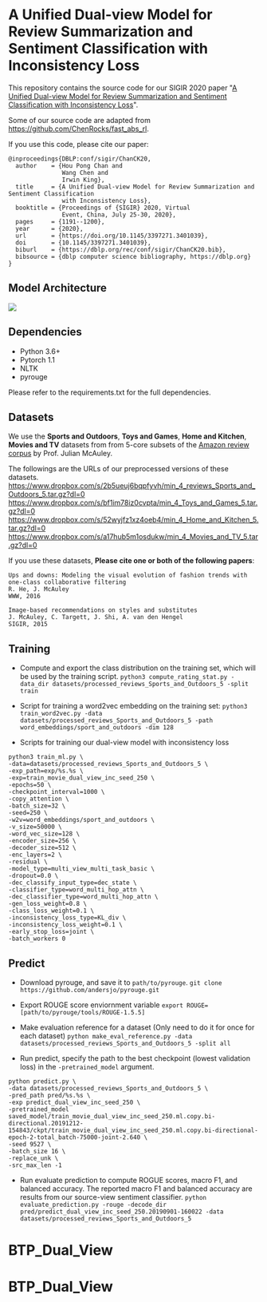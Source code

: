 # A Unified Dual-view Model for Review Summarization and Sentiment Classification with Inconsistency Loss

This repository contains the source code for our SIGIR 2020 paper "[A Unified Dual-view Model for Review Summarization and Sentiment Classification with Inconsistency Loss](https://arxiv.org/abs/2006.01592)". 

Some of our source code are adapted from https://github.com/ChenRocks/fast_abs_rl. 

If you use this code, please cite our paper:
```
@inproceedings{DBLP:conf/sigir/ChanCK20,
  author    = {Hou Pong Chan and
               Wang Chen and
               Irwin King},
  title     = {A Unified Dual-view Model for Review Summarization and Sentiment Classification
               with Inconsistency Loss},
  booktitle = {Proceedings of {SIGIR} 2020, Virtual
               Event, China, July 25-30, 2020},
  pages     = {1191--1200},
  year      = {2020},
  url       = {https://doi.org/10.1145/3397271.3401039},
  doi       = {10.1145/3397271.3401039},
  biburl    = {https://dblp.org/rec/conf/sigir/ChanCK20.bib},
  bibsource = {dblp computer science bibliography, https://dblp.org}
}
```

## Model Architecture
![](figs/dual_view_model_architecture.png)

## Dependencies
- Python 3.6+
- Pytorch 1.1
- NLTK
- pyrouge

Please refer to the requirements.txt for the full dependencies. 


## Datasets
We use the **Sports and Outdoors**, **Toys and Games**, **Home and Kitchen**, **Movies and TV** datasets from from 5-core subsets of the [Amazon review corpus](http://jmcauley.ucsd.edu/data/amazon/) by Prof. Julian McAuley.

The followings are the URLs of our preprocessed versions of these datasets. 
https://www.dropbox.com/s/2b5ueuj6bqpfyvh/min_4_reviews_Sports_and_Outdoors_5.tar.gz?dl=0
https://www.dropbox.com/s/bf1im78iz0cvpta/min_4_Toys_and_Games_5.tar.gz?dl=0
https://www.dropbox.com/s/52wyjfz1xz4oeb4/min_4_Home_and_Kitchen_5.tar.gz?dl=0
https://www.dropbox.com/s/a17hub5m1osdukw/min_4_Movies_and_TV_5.tar.gz?dl=0

If you use these datasets, **Please cite one or both of the following papers**:

```
Ups and downs: Modeling the visual evolution of fashion trends with one-class collaborative filtering
R. He, J. McAuley
WWW, 2016

Image-based recommendations on styles and substitutes
J. McAuley, C. Targett, J. Shi, A. van den Hengel
SIGIR, 2015
```


<!--
Data Preprocessing
Download Stanford CoreNLP English version from https://stanfordnlp.github.io/CoreNLP/history.html
First, you need to run a corenlp server on the same server. cd to the directory of the standford corenlp. Then execute `java -mx4g -cp "*" edu.stanford.nlp.pipeline.StanfordCoreNLPServer -preload tokenize,ssplit -status_port 9000 -port 9000 -timeout 60000`.
Open another terminal and execute the following command. It will create a file called `reviews_Sports_and_Outdoors_5_tokenized.json`. 
`python3 tokenize_raw_review.py -raw_data_file reviews_Sports_and_Outdoors_5.json`
Split the data into train, valid, test. Remove too long and too short review and summary
`python3 preprocess_raw_review.py -raw_data_file reviews_Sports_and_Outdoors_5_tokenized.json -out_dir datasets/processed_reviews_Sports_and_Outdoors_5 -num_valid 9000 -num_test 9000 -is_shuffle -min_review_len 16 -min_summary_len 4`
`python3 preprocess_raw_review.py -raw_data_file reviews_Toys_and_Games_5_tokenized.json -out_dir datasets/processed_reviews_Toys_and_Games_5 -num_valid 8000 -num_test 8000 -is_shuffle -min_review_len 16 -min_summary_len 4`
`python3 preprocess_raw_review.py -raw_data_file reviews_Home_and_Kitchen_5_tokenized.json -out_dir datasets/processed_reviews_ome_and_Kitchen_5 -num_valid 10000 -num_test 10000 -is_shuffle -min_review_len 16 -min_summary_len 4`
`python3 preprocess_raw_review.py -raw_data_file reviews_Movies_and_TV_5_tokenized.json -out_dir datasets/processed_reviews_Movies_and_TV_5 -num_valid 20000 -num_test 20000 -is_shuffle -min_review_len 16 -min_summary_len 4`
Compute and export the class distribution on the training set
`python3 compute_rating_stat.py -data_dir datasets/processed_reviews_Sports_and_Outdoors_5 -split train`
-->

## Training

- Compute and export the class distribution on the training set, which will be used by the training script. 
`python3 compute_rating_stat.py -data_dir datasets/processed_reviews_Sports_and_Outdoors_5 -split train`

- Script for training a word2vec embedding on the training set: 
`python3 train_word2vec.py -data datasets/processed_reviews_Sports_and_Outdoors_5 -path word_embeddings/sport_and_outdoors -dim 128`

- Scripts for training our dual-view model with inconsistency loss
```
python3 train_ml.py \
-data=datasets/processed_reviews_Sports_and_Outdoors_5 \
-exp_path=exp/%s.%s \
-exp=train_movie_dual_view_inc_seed_250 \
-epochs=50 \
-checkpoint_interval=1000 \
-copy_attention \
-batch_size=32 \
-seed=250 \
-w2v=word_embeddings/sport_and_outdoors \
-v_size=50000 \
-word_vec_size=128 \
-encoder_size=256 \
-decoder_size=512 \
-enc_layers=2 \
-residual \
-model_type=multi_view_multi_task_basic \
-dropout=0.0 \
-dec_classify_input_type=dec_state \
-classifier_type=word_multi_hop_attn \
-dec_classifier_type=word_multi_hop_attn \
-gen_loss_weight=0.8 \
-class_loss_weight=0.1 \
-inconsistency_loss_type=KL_div \
-inconsistency_loss_weight=0.1 \
-early_stop_loss=joint \
-batch_workers 0
```

## Predict

- Download pyrouge, and save it to `path/to/pyrouge`. 
`git clone https://github.com/andersjo/pyrouge.git`

- Export ROUGE score enviornment variable
`export ROUGE=[path/to/pyrouge/tools/ROUGE-1.5.5]`

- Make evaluation reference for a dataset (Only need to do it for once for each dataset)
`python make_eval_reference.py -data datasets/processed_reviews_Sports_and_Outdoors_5 -split all`

- Run predict, specify the path to the best checkpoint (lowest validation loss) in the `-pretrained_model` argument. 
```
python predict.py \
-data datasets/processed_reviews_Sports_and_Outdoors_5 \
-pred_path pred/%s.%s \
-exp predict_dual_view_inc_seed_250 \
-pretrained_model saved_model/train_movie_dual_view_inc_seed_250.ml.copy.bi-directional.20191212-154843/ckpt/train_movie_dual_view_inc_seed_250.ml.copy.bi-directional-epoch-2-total_batch-75000-joint-2.640 \
-seed 9527 \
-batch_size 16 \
-replace_unk \
-src_max_len -1
```

- Run evaluate prediction to compute ROGUE scores, macro F1, and balanced accuracy. The reported macro F1 and balanced accuracy are results from our source-view sentiment classifier. 
`python evaluate_prediction.py -rouge -decode_dir pred/predict_dual_view_inc_seed_250.20190901-160022 -data datasets/processed_reviews_Sports_and_Outdoors_5`
# BTP_Dual_View
# BTP_Dual_View

